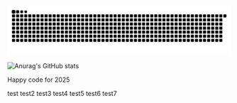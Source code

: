![snake gif](https://github.com/chinhdinh11200/chinhdinh11200/blob/output/github-contribution-grid-snake-dark.svg)

<p align="center">
    
![Anurag's GitHub stats](https://github-readme-stats.vercel.app/api?username=chinhdinh11200&show_icons=true&theme=radical)

</p>

<p>
    Happy code for 2025
</p>

test
test2
test3
test4
test5
test6
test7

